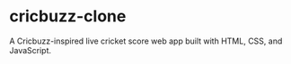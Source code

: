 # cricbuzz-clone
A Cricbuzz-inspired live cricket score web app built with HTML, CSS, and JavaScript.
